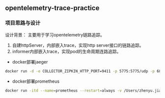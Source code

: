 ## opentelemetry-trace-practice

### 项目思路与设计
设计背景：
主要用于学习opentelemetry链路追踪。
1. 自建httpServer，内部嵌入trace，实现http server接口的链路追踪。
![]()
2. informer内部嵌入trace，实现pod的生命周期连路追踪。
![]()



- docker部署jaeger
```bash
docker run -d -e COLLECTOR_ZIPKIN_HTTP_PORT=9411 -p 5775:5775/udp -p 6831:6831/udp -p 6832:6832/udp -p 5778:5778  -p 16686:16686 -p 14268:14268  -p 14269:14269   -p 9411:9411 jaegertracing/all-in-one:latest
```

- docker部署prometheus
```bash
docker run -itd --name=prometheus --restart=always -v /Users/zhenyu.jiang/go/src/golanglearning/new_project/opentelemetry-practice/prometheus.yml:/etc/prometheus/prometheus.yml -p 9090:9090 prom/prometheus
```